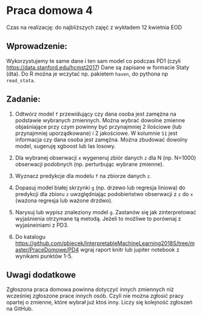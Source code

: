 # Praca domowa 4

Czas na realizację: do najbliższych zajęć z wykładem 12 kwietnia EOD

## Wprowadzenie:

Wykorzystujemy te same dane i ten sam model co podczas PD1 (czyli https://data.stanford.edu/hcmst2017)
Dane są zapisane w formacie Staty (dta). Do R można je wczytać np. pakietem `haven`, do pythona np `read_stata`.

## Zadanie:

1. Odtwórz model `f` przewidujący czy dana osoba jest zamężna na podstawie wybranych zmiennych. Można wybrać dowolne zmienne objaśniające przy czym powinny być przynajmniej 2 ilościowe (lub przynajmniej uporządkowane) i 2 jakościowe. W kolumnie `S1` jest informacja czy dana osoba jest zamężna. Można zbudować dowolny model, sugeruję xgboost lub las losowy.

2. Dla wybranej obserwacji `x` wygeneruj zbiór danych `z` dla N (np. N=1000) obserwacji podobnych (np. perturbując wybrane zmienne).

3. Wyznacz predykcje dla modelu `f` na zbiorze danych `z`.

4. Dopasuj model białej skrzynki `g` (np. drzewo lub regresja liniowa) do predykcji dla zbioru `z` uwzględniając podobieństwo obserwacji z `z` do `x` (ważona regresja lub ważone drzdwo).

5. Narysuj lub wypisz znaleziony model `g`. Zastanów się jak zinterpretować wyjaśnienia otrzymane tą metodą. Jeżeli to możliwe to porównaj z wyjaśneiniami z PD3.

6. Do katalogu https://github.com/pbiecek/InterpretableMachineLearning2018S/tree/master/PraceDomowe/PD4 wgraj raport knitr lub jupiter notebook z wynikami punktów 1-5. 

## Uwagi dodatkowe

Zgłoszona praca domowa powinna dotyczyć innych zmiennych niż wcześniej zgłoszone prace innych osób. Czyli nie można zgłosić pracy opartej o zmienne, które wybrał już ktoś inny. Liczy się kolejność zgłoszeń na GitHub.


